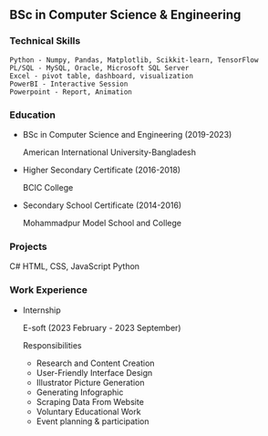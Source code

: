 ## BSc in Computer Science & Engineering

### Technical Skills
```
Python - Numpy, Pandas, Matplotlib, Scikkit-learn, TensorFlow
PL/SQL - MySQL, Oracle, Microsoft SQL Server
Excel - pivot table, dashboard, visualization
PowerBI - Interactive Session
Powerpoint - Report, Animation
```

### Education
- BSc in Computer Science and Engineering (2019-2023)
  
  American International University-Bangladesh

- Higher Secondary Certificate (2016-2018)

  BCIC College

- Secondary School Certificate (2014-2016)

  Mohammadpur Model School and College

  
### Projects
C#
HTML, CSS, JavaScript
Python


### Work Experience
- Internship
  
  E-soft (2023 February - 2023 September)

  Responsibilities
  - Research and Content Creation
  - User-Friendly Interface Design
  - Illustrator Picture Generation
  - Generating Infographic
  - Scraping Data From Website
  - Voluntary Educational Work
  - Event planning & participation
  
